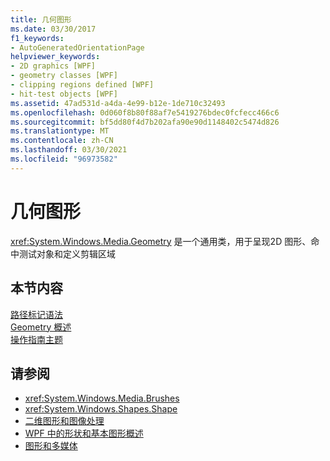 ```yaml
---
title: 几何图形
ms.date: 03/30/2017
f1_keywords:
- AutoGeneratedOrientationPage
helpviewer_keywords:
- 2D graphics [WPF]
- geometry classes [WPF]
- clipping regions defined [WPF]
- hit-test objects [WPF]
ms.assetid: 47ad531d-a4da-4e99-b12e-1de710c32493
ms.openlocfilehash: 0d060f8b80f88af7e5419276bdec0fcfecc466c6
ms.sourcegitcommit: bf5dd80f4d7b202afa90e90d1148402c5474d826
ms.translationtype: MT
ms.contentlocale: zh-CN
ms.lasthandoff: 03/30/2021
ms.locfileid: "96973582"
---
```

# <a name="geometries"></a>几何图形
<xref:System.Windows.Media.Geometry> 是一个通用类，用于呈现2D 图形、命中测试对象和定义剪辑区域  
  
## <a name="in-this-section"></a>本节内容  
 [路径标记语法](path-markup-syntax.md)  
 [Geometry 概述](geometry-overview.md)  
 [操作指南主题](geometries-how-to-topics.md)  
  
## <a name="see-also"></a>请参阅

- <xref:System.Windows.Media.Brushes>
- <xref:System.Windows.Shapes.Shape>
- [二维图形和图像处理](../advanced/optimizing-performance-2d-graphics-and-imaging.md)
- [WPF 中的形状和基本图形概述](shapes-and-basic-drawing-in-wpf-overview.md)
- [图形和多媒体](index.md)
